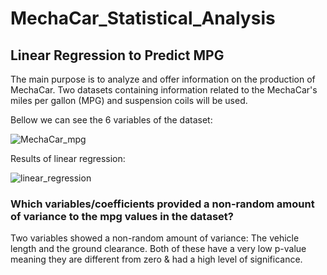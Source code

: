 # MechaCar_Statistical_Analysis

## Linear Regression to Predict MPG

The main purpose is to analyze and offer information on the production of MechaCar. Two datasets containing information related to the MechaCar's miles per gallon (MPG) and suspension coils will be used.

Bellow we can see the 6 variables of the dataset:

![MechaCar_mpg](https://user-images.githubusercontent.com/96633294/163697302-febe1cfb-6535-47f3-835e-700a13d28064.png)

Results of linear regression: 

![linear_regression](https://user-images.githubusercontent.com/96633294/163697125-b9db578a-eed2-4c8c-922b-575a9f4f29e7.png)

### Which variables/coefficients provided a non-random amount of variance to the mpg values in the dataset?
Two variables showed a non-random amount of variance: The vehicle length and the ground clearance. Both of these have a very low p-value meaning they are different from zero & had a high level of significance. 
